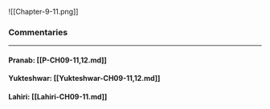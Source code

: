 ![[Chapter-9-11.png]]

### Commentaries

---

#### Pranab: [[P-CH09-11,12.md]]

#### Yukteshwar: [[Yukteshwar-CH09-11,12.md]]

#### Lahiri: [[Lahiri-CH09-11.md]]
